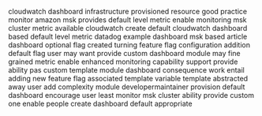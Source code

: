 cloudwatch dashboard infrastructure provisioned resource good practice monitor amazon msk provides default level metric enable monitoring msk cluster metric available cloudwatch create default cloudwatch dashboard based default level metric datadog example dashboard msk based article dashboard optional flag created turning feature flag configuration addition default flag user may want provide custom dashboard module may fine grained metric enable enhanced monitoring capability support provide ability pas custom template module dashboard consequence work entail adding new feature flag associated template variable template abstracted away user add complexity module developermaintainer provision default dashboard encourage user least monitor msk cluster ability provide custom one enable people create dashboard default appropriate